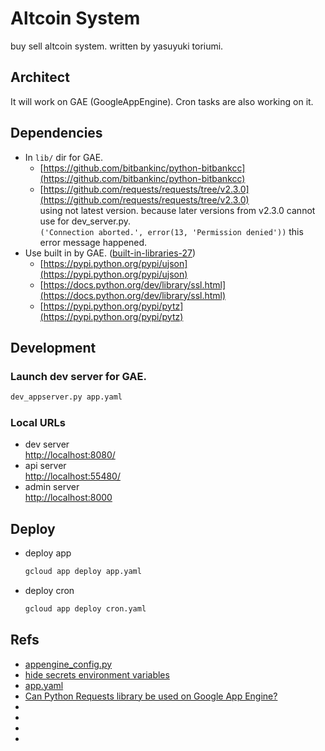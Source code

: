 # Altcoin System

buy sell altcoin system. written by yasuyuki toriumi.

## Architect

It will work on GAE (GoogleAppEngine).
Cron tasks are also working on it.

## Dependencies

- In `lib/` dir for GAE.
  - [https://github.com/bitbankinc/python-bitbankcc](https://github.com/bitbankinc/python-bitbankcc)
  - [https://github.com/requests/requests/tree/v2.3.0](https://github.com/requests/requests/tree/v2.3.0)  
    using not latest version. because later versions from v2.3.0 cannot use for dev_server.py.  
    `('Connection aborted.', error(13, 'Permission denied'))` this error message happened.  
- Use built in by GAE. ([built-in-libraries-27](https://cloud.google.com/appengine/docs/standard/python/tools/built-in-libraries-27))
  - [https://pypi.python.org/pypi/ujson](https://pypi.python.org/pypi/ujson)
  - [https://docs.python.org/dev/library/ssl.html](https://docs.python.org/dev/library/ssl.html)
  - [https://pypi.python.org/pypi/pytz](https://pypi.python.org/pypi/pytz)  

## Development

### Launch dev server for GAE.

```py
dev_appserver.py app.yaml
```

### Local URLs

- dev server  
  [http://localhost:8080/](http://localhost:8080/)
- api server  
  [http://localhost:55480/](http://localhost:55480/)
- admin server   
  [http://localhost:8000](http://localhost:8000)

## Deploy

- deploy app
  ```sh
  gcloud app deploy app.yaml
  ```
- deploy cron
  ```sh
  gcloud app deploy cron.yaml
  ```

## Refs

- [appengine_config.py](https://cloud.google.com/appengine/docs/standard/python/tools/appengineconfig?hl=ja)
- [hide secrets environment variables](https://groups.google.com/forum/#!topic/google-appengine/MnEjnYFUMkg)
- [app.yaml](https://cloud.google.com/appengine/docs/standard/python/config/appref)
- [Can Python Requests library be used on Google App Engine?](https://stackoverflow.com/questions/9604799/can-python-requests-library-be-used-on-google-app-engine/28544823)
- []()
- []()
- []()
- []()
